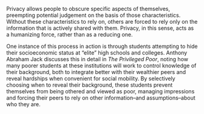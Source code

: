 Privacy allows people to obscure specific aspects of themselves, preempting potential judgement on the basis of those characteristics. Without these characteristics to rely on, others are forced to rely only on the information that is actively shared with them. Privacy, in this sense, acts as a humanizing force, rather than as a reducing one. 

One instance of this process in action is through students attempting to hide their socioeconomic status at “elite” high schools and colleges. Anthony Abraham Jack discusses this in detail in *The Privileged Poor*, noting how many poorer students at these institutions will work to control knowledge of their background, both to integrate better with their wealthier peers and reveal hardships when convenient for social mobility. By selectively choosing when to reveal their background, these students prevent themselves from being othered and viewed as poor, managing impressions and forcing their peers to rely on other information–and assumptions–about who they are. 